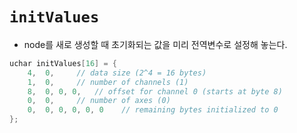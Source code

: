 # `initValues`
- node를 새로 생성할 때 초기화되는 값을 미리 전역변수로 설정해 놓는다. 
```c
uchar initValues[16] = {
    4,  0,     // data size (2^4 = 16 bytes)
    1,  0,     // number of channels (1)
    8,  0, 0, 0,   // offset for channel 0 (starts at byte 8)
    0,  0,     // number of axes (0)
    0,  0, 0, 0, 0, 0    // remaining bytes initialized to 0
};
```
